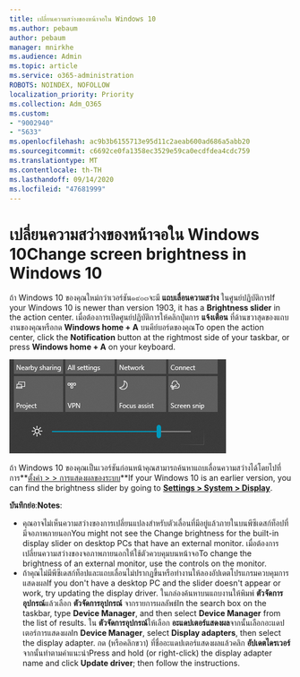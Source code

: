 ```yaml
---
title: เปลี่ยนความสว่างของหน้าจอใน Windows 10
ms.author: pebaum
author: pebaum
manager: mnirkhe
ms.audience: Admin
ms.topic: article
ms.service: o365-administration
ROBOTS: NOINDEX, NOFOLLOW
localization_priority: Priority
ms.collection: Adm_O365
ms.custom:
- "9002940"
- "5633"
ms.openlocfilehash: ac9b3b6155713e95d11c2aeab600ad686a5abb20
ms.sourcegitcommit: c6692ce0fa1358ec3529e59ca0ecdfdea4cdc759
ms.translationtype: MT
ms.contentlocale: th-TH
ms.lasthandoff: 09/14/2020
ms.locfileid: "47681999"
---
```

# <a name="change-screen-brightness-in-windows-10"></a><span data-ttu-id="3b552-102">เปลี่ยนความสว่างของหน้าจอใน Windows 10</span><span class="sxs-lookup"><span data-stu-id="3b552-102">Change screen brightness in Windows 10</span></span>

<span data-ttu-id="3b552-103">ถ้า Windows 10 ของคุณใหม่กว่าเวอร์ชัน๑๙๐๓จะมี **แถบเลื่อนความสว่าง** ในศูนย์ปฏิบัติการ</span><span class="sxs-lookup"><span data-stu-id="3b552-103">If your Windows 10 is newer than version 1903, it has a **Brightness slider** in the action center.</span></span> <span data-ttu-id="3b552-104">เมื่อต้องการเปิดศูนย์ปฏิบัติการให้คลิกปุ่มการ **แจ้งเตือน** ที่ด้านขวาสุดของแถบงานของคุณหรือกด **Windows home + A** บนคีย์บอร์ดของคุณ</span><span class="sxs-lookup"><span data-stu-id="3b552-104">To open the action center, click the **Notification** button at the rightmost side of your taskbar, or press **Windows home + A** on your keyboard.</span></span>

![แถบเลื่อนความสว่าง](media/brightness-slider.png)

<span data-ttu-id="3b552-106">ถ้า Windows 10 ของคุณเป็นเวอร์ชันก่อนหน้าคุณสามารถค้นหาแถบเลื่อนความสว่างได้โดยไปที่การ**[ตั้งค่า > > การแสดงผลของระบบ](ms-settings:display?activationSource=GetHelp)**</span><span class="sxs-lookup"><span data-stu-id="3b552-106">If your Windows 10 is an earlier version, you can find the brightness slider by going to **[Settings > System > Display](ms-settings:display?activationSource=GetHelp)**.</span></span>

<span data-ttu-id="3b552-107">**บันทึกย่อ**:</span><span class="sxs-lookup"><span data-stu-id="3b552-107">**Notes**:</span></span>

- <span data-ttu-id="3b552-108">คุณอาจไม่เห็นความสว่างของการเปลี่ยนแปลงสำหรับตัวเลื่อนที่มีอยู่แล้วภายในบนพีซีเดสก์ท็อปที่มีจอภาพภายนอก</span><span class="sxs-lookup"><span data-stu-id="3b552-108">You might not see the Change brightness for the built-in display slider on desktop PCs that have an external monitor.</span></span> <span data-ttu-id="3b552-109">เมื่อต้องการเปลี่ยนความสว่างของจอภาพภายนอกให้ใช้ตัวควบคุมบนหน้าจอ</span><span class="sxs-lookup"><span data-stu-id="3b552-109">To change the brightness of an external monitor, use the controls on the monitor.</span></span>
- <span data-ttu-id="3b552-110">ถ้าคุณไม่มีพีซีเดสก์ท็อปและแถบเลื่อนไม่ปรากฏขึ้นหรือทำงานให้ลองอัปเดตโปรแกรมควบคุมการแสดงผล</span><span class="sxs-lookup"><span data-stu-id="3b552-110">If you don't have a desktop PC and the slider doesn't appear or work, try updating the display driver.</span></span> <span data-ttu-id="3b552-111">ในกล่องค้นหาบนแถบงานให้พิมพ์ **ตัวจัดการอุปกรณ์**แล้วเลือก **ตัวจัดการอุปกรณ์** จากรายการผลลัพธ์</span><span class="sxs-lookup"><span data-stu-id="3b552-111">In the search box on the taskbar, type **Device Manager**, and then select **Device Manager** from the list of results.</span></span> <span data-ttu-id="3b552-112">ใน **ตัวจัดการอุปกรณ์**ให้เลือก **อะแดปเตอร์แสดงผล**จากนั้นเลือกอะแดปเตอร์การแสดงผล</span><span class="sxs-lookup"><span data-stu-id="3b552-112">In **Device Manager**, select **Display adapters**, then select the display adapter.</span></span> <span data-ttu-id="3b552-113">กด (หรือคลิกขวา) ที่ชื่ออะแดปเตอร์แสดงผลแล้วคลิก **อัปเดตไดรเวอร์** จากนั้นทำตามคำแนะนำ</span><span class="sxs-lookup"><span data-stu-id="3b552-113">Press and hold (or right-click) the display adapter name and click **Update driver**; then follow the instructions.</span></span>
